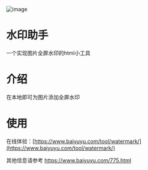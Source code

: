 ![image](https://github.com/isharmla233/watermark/assets/112328828/4442f6ec-1cd4-4ef3-b895-9800207e446d)


# 水印助手
一个实现图片全屏水印的html小工具


# 介绍
在本地即可为图片添加全屏水印


# 使用
在线体验：[https://www.baiyuyu.com/tool/watermark/](https://www.baiyuyu.com/tool/watermark/)

其他信息请参考 https://www.baiyuyu.com/775.html
